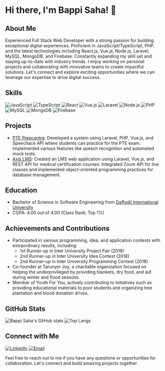 # Hi there, I'm Bappi Saha! 👋

## About Me
Experienced Full Stack Web Developer with a strong passion for building exceptional digital experiences. Proficient in JavaScript/TypeScript, PHP, and the latest technologies including React.js, Vue.js, Node.js, Laravel, MySQL, MongoDB, and Firebase. Constantly expanding my skill set and staying up-to-date with industry trends. I enjoy working on personal projects and collaborating with innovative teams to create impactful solutions. Let's connect and explore exciting opportunities where we can leverage our expertise to drive digital success.

## Skills
![JavaScript](https://img.shields.io/badge/JavaScript-Expert-yellow)
![TypeScript](https://img.shields.io/badge/TypeScript-Expert-blue)
![React](https://img.shields.io/badge/React-Advanced-blueviolet)
![Vue.js](https://img.shields.io/badge/Vue.js-Advanced-brightgreen)
![Laravel](https://img.shields.io/badge/Laravel-Advanced-red)
![Node.js](https://img.shields.io/badge/Node.js-Intermediate-green)
![PHP](https://img.shields.io/badge/PHP-Intermediate-blue)
![MySQL](https://img.shields.io/badge/MySQL-Intermediate-orange)
![MongoDB](https://img.shields.io/badge/MongoDB-Intermediate-success)
![Firebase](https://img.shields.io/badge/Firebase-Intermediate-yellow)

## Projects
- [PTE Prepcentre](link): Developed a system using Laravel, PHP, Vue.js, and Speechace API where students can practice for the PTE exam. Implemented various features like speech recognition and automated mock tests.
- [Axis LMS](link): Created an LMS web application using Laravel, Vue.js, and REST API for medical certification courses. Integrated Zoom API for live classes and implemented object-oriented programming practices for database management.

## Education
- Bachelor of Science in Software Engineering from [Daffodil International University](https://daffodilvarsity.edu.bd/)
- CGPA: 4.00 out of 4.00 (Class Rank: Top 1%)

## Achievements and Contributions
- Participated in various programming, idea, and application contests with extraordinary results, including:
  - 1st Runner-up in Inter University Project Fair (2018)
  - 2nd Runner-up in Inter University Idea Contest (2018)
  - 2nd Runner-up in Inter University Programming Contest (2018)
- Co-founder at Tarunyer Joy, a charitable organization focused on helping the underprivileged by providing blankets, dry food, and aid during winter and flood seasons.
- Member of Youth For You, actively contributing to initiatives such as providing educational materials to poor students and organizing tree plantation and blood donation drives.

## GitHub Stats
![Bappi Saha's GitHub stats](https://github-readme-stats.vercel.app/api?username=bappi2097&show_icons=true&theme=dark)
![Top Langs](https://github-readme-stats.vercel.app/api/top-langs/?username=bappi2097&layout=compact&theme=dark)

## Connect with Me
[![LinkedIn](https://img.shields.io/badge/LinkedIn-Connect-blue?logo=linkedin&style=flat-square)](https://www.linkedin.com/in/bappi-saha/)
[![Email](https://img.shields.io/badge/Email-Contact-red?logo=gmail&style=flat-square)](mailto:bappi35-2097@diu.edu.bd)

Feel free to reach out to me if you have any questions or opportunities for collaboration. Let's connect and build amazing projects together
